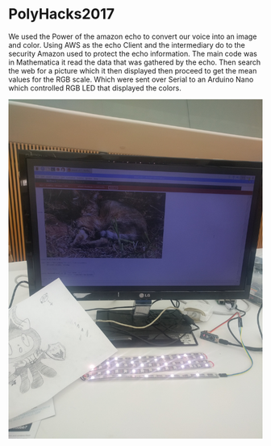 # PolyHacks2017

We used the Power of the amazon echo to convert our voice into an image and color.
Using AWS as the echo Client and the intermediary do to the security Amazon used to protect the echo information. The main code was in Mathematica it read the data that was gathered by the echo. Then search the web for a picture which it then displayed then proceed to get the mean values for the RGB scale. Which were sent over Serial to an Arduino Nano which controlled RGB LED that displayed the colors.



![alt tag](https://github.com/Sumlerd/PolyHacks2017/blob/master/IMG_20170326_112454.jpg)

